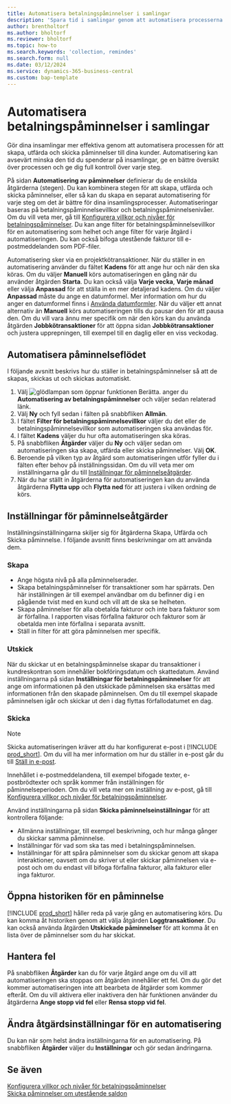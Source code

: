 ```yaml
---
title: Automatisera betalningspåminnelser i samlingar
description: 'Spara tid i samlingar genom att automatisera processerna för att skapa, utfärda och skicka påminnelser till kunder.'
author: brentholtorf
ms.author: bholtorf
ms.reviewer: bholtorf
ms.topic: how-to
ms.search.keywords: 'collection, remindes'
ms.search.form: null
ms.date: 03/12/2024
ms.service: dynamics-365-business-central
ms.custom: bap-template
---
```

# <a name="automate-reminders-in-collections"></a>Automatisera betalningspåminnelser i samlingar

Gör dina insamlingar mer effektiva genom att automatisera processen för att skapa, utfärda och skicka påminnelser till dina kunder. Automatisering kan avsevärt minska den tid du spenderar på insamlingar, ge en bättre översikt över processen och ge dig full kontroll över varje steg.

På sidan **Automatisering av påminnelser** definierar du de enskilda åtgärderna (stegen). Du kan kombinera stegen för att skapa, utfärda och skicka påminnelser, eller så kan du skapa en separat automatisering för varje steg om det är bättre för dina insamlingsprocesser. Automatiseringar baseras på betalningspåminnelsevillkor och betalningspåminnelsenivåer. Om du vill veta mer, gå till [Konfigurera villkor och nivåer för betalningspåminnelser](finance-setup-reminders.md). Du kan ange filter för betalningspåminnelsevillkor för en automatisering som helhet och ange filter för varje åtgärd i automatiseringen. Du kan också bifoga utestående fakturor till e-postmeddelanden som PDF-filer.

Automatisering sker via en projektkötransaktioner. När du ställer in en automatisering använder du fältet **Kadens** för att ange hur och när den ska köras. Om du väljer **Manuell** körs automatiseringen en gång när du använder åtgärden **Starta**. Du kan också välja **Varje vecka**, **Varje månad** eller välja **Anpassad** för att ställa in en mer detaljerad kadens. Om du väljer **Anpassad** måste du ange en datumformel. Mer information om hur du anger en datumformel finns i [Använda datumformler](ui-enter-date-ranges.md#use-date-formulas). När du väljer ett annat alternativ än **Manuell** körs automatiseringen tills du pausar den för att pausa den. Om du vill vara ännu mer specifik om när den körs kan du använda åtgärden **Jobbkötransaktioner** för att öppna sidan **Jobbkötransaktioner** och justera upprepningen, till exempel till en daglig eller en viss veckodag.

## <a name="automate-the-reminders-flow"></a>Automatisera påminnelseflödet

I följande avsnitt beskrivs hur du ställer in betalningspåminnelser så att de skapas, skickas ut och skickas automatiskt.

1. Välj ![glödlampan som öppnar funktionen Berätta.](media/ui-search/search_small.png "Berätta för mig vad du vill göra") anger du **Automatisering av betalningspåminnelser** och väljer sedan relaterad länk.
1. Välj **Ny** och fyll sedan i fälten på snabbfliken **Allmän**.
1. I fältet **Filter för betalningspåminnelsevillkor** väljer du det eller de betalningspåminnelsevillkor som automatiseringen ska användas för.
1. I fältet **Kadens** väljer du hur ofta automatiseringen ska köras.
1. På snabbfliken **Åtgärder** väljer du **Ny** och väljer sedan om automatiseringen ska skapa, utfärda eller skicka påminnelser. Välj **OK**.
1. Beroende på vilken typ av åtgärd som automatiseringen utför fyller du i fälten efter behov på inställningssidan. Om du vill veta mer om inställningarna går du till [Inställningar för påminnelseåtgärder](#settings-for-reminder-actions).
1. När du har ställt in åtgärderna för automatiseringen kan du använda åtgärderna **Flytta upp** och **Flytta ned** för att justera i vilken ordning de körs.

## <a name="settings-for-reminder-actions"></a>Inställningar för påminnelseåtgärder

Inställningsinställningarna skiljer sig för åtgärderna Skapa, Utfärda och Skicka påminnelse. I följande avsnitt finns beskrivningar om att använda dem.

### <a name="create"></a>Skapa

* Ange högsta nivå på alla påminnelserader.  
* Skapa betalningspåminnelser för transaktioner som har spärrats. Den här inställningen är till exempel användbar om du befinner dig i en pågående tvist med en kund och vill att de ska se helheten.
* Skapa påminnelser för alla obetalda fakturor och inte bara fakturor som är förfallna. I rapporten visas förfallna fakturor och fakturor som är obetalda men inte förfallna i separata avsnitt.
* Ställ in filter för att göra påminnelsen mer specifik.

### <a name="issue"></a>Utskick

När du skickar ut en betalningspåminnelse skapar du transaktioner i kundreskontran som innehåller bokföringsdatum och skattedatum. Använd inställningarna på sidan **Inställningar för betalningspåminnelser** för att ange om informationen på den utskickade påminnelsen ska ersättas med informationen från den skapade påminnelsen. Om du till exempel skapade påminnelsen igår och skickar ut den i dag flyttas förfallodatumet en dag.

### <a name="send"></a>Skicka

> [!NOTE]
> Skicka automatiseringen kräver att du har konfigurerat e-post i [!INCLUDE [prod_short](includes/prod_short.md)]. Om du vill ha mer information om hur du ställer in e-post går du till [Ställ in e-post](admin-how-setup-email.md).

Innehållet i e-postmeddelandena, till exempel bifogade texter, e-postbrödtexter och språk kommer från inställningen för påminnelseperioden. Om du vill veta mer om inställning av e-post, gå till [Konfigurera villkor och nivåer för betalningspåminnelser](finance-setup-reminders.md).

Använd inställningarna på sidan **Skicka påminnelseinställningar** för att kontrollera följande:

* Allmänna inställningar, till exempel beskrivning, och hur många gånger du skickar samma påminnelse.
* Inställningar för vad som ska tas med i betalningspåminnelsen.
* Inställningar för att spåra påminnelser som du skickar genom att skapa interaktioner, oavsett om du skriver ut eller skickar påminnelsen via e-post och om du endast vill bifoga förfallna fakturor, alla fakturor eller inga fakturor. 

## <a name="access-the-history-of-a-reminder"></a>Öppna historiken för en påminnelse

[!INCLUDE [prod_short](includes/prod_short.md)] håller reda på varje gång en automatisering körs. Du kan komma åt historiken genom att välja åtgärden **Loggtransaktioner**. Du kan också använda åtgärden **Utskickade påminnelser** för att komma åt en lista över de påminnelser som du har skickat.

## <a name="handle-errors"></a>Hantera fel

På snabbfliken **Åtgärder** kan du för varje åtgärd ange om du vill att automatiseringen ska stoppas om åtgärden innehåller ett fel. Om du gör det kommer automatiseringen inte att bearbeta de åtgärder som kommer efteråt. Om du vill aktivera eller inaktivera den här funktionen använder du åtgärderna **Ange stopp vid fel** eller **Rensa stopp vid fel**.

## <a name="change-action-settings-for-an-automation"></a>Ändra åtgärdsinställningar för en automatisering

Du kan när som helst ändra inställningarna för en automatisering. På snabbfliken **Åtgärder** väljer du **Inställningar** och gör sedan ändringarna.

## <a name="see-also"></a>Se även

[Konfigurera villkor och nivåer för betalningspåminnelser](finance-setup-reminders.md)  
[Skicka påminnelser om utestående saldon](receivables-send-reminders.md)  
